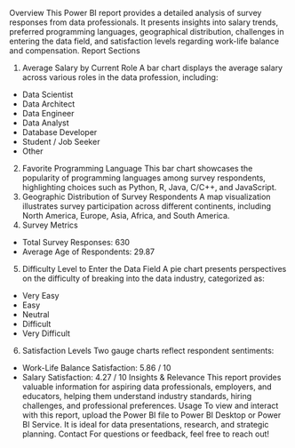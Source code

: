 Overview
This Power BI report provides a detailed analysis of survey responses from data professionals. It presents insights into salary trends, preferred programming languages, geographical distribution, challenges in entering the data field, and satisfaction levels regarding work-life balance and compensation.
Report Sections
1. Average Salary by Current Role
A bar chart displays the average salary across various roles in the data profession, including:
- Data Scientist
- Data Architect
- Data Engineer
- Data Analyst
- Database Developer
- Student / Job Seeker
- Other
2. Favorite Programming Language
This bar chart showcases the popularity of programming languages among survey respondents, highlighting choices such as Python, R, Java, C/C++, and JavaScript.
3. Geographic Distribution of Survey Respondents
A map visualization illustrates survey participation across different continents, including North America, Europe, Asia, Africa, and South America.
4. Survey Metrics
- Total Survey Responses: 630
- Average Age of Respondents: 29.87
5. Difficulty Level to Enter the Data Field
A pie chart presents perspectives on the difficulty of breaking into the data industry, categorized as:
- Very Easy
- Easy
- Neutral
- Difficult
- Very Difficult
6. Satisfaction Levels
Two gauge charts reflect respondent sentiments:
- Work-Life Balance Satisfaction: 5.86 / 10
- Salary Satisfaction: 4.27 / 10
Insights & Relevance
This report provides valuable information for aspiring data professionals, employers, and educators, helping them understand industry standards, hiring challenges, and professional preferences.
Usage
To view and interact with this report, upload the Power BI file to Power BI Desktop or Power BI Service. It is ideal for data presentations, research, and strategic planning.
Contact
For questions or feedback, feel free to reach out!
